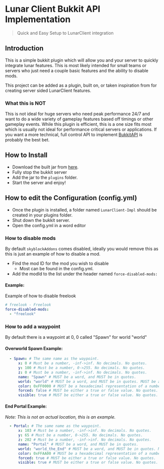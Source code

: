 # Lunar Client Bukkit API Implementation
> Quick and Easy Setup to LunarClient integration 

## Introduction

This is a simple bukkit plugin which will allow you and your server to quickly integrate lunar features.
This is most likely intended for small teams or servers who just need a couple basic features and the ability to disable 
mods.

This project can be added as a plugin, built on, or taken inspiration from for creating server sided LunarClient features.

### What this is NOT

This is not ideal for huge servers who need peak performance 24/7 and want to do a wide variety of gameplay features based off
timings or other gameplay events. While this plugin is efficient, this is a one size fits most which is usually not ideal for 
performance critical servers or applications. If you want a more technical, full control API to implement [BukkitAPI](https://github.com/LunarClient/BukkitAPI) is probably
the best bet.

## How to Install

* Download the built jar from [here](TODO).
* Fully stop the bukkit server
* Add the jar to the `plugins` folder.
* Start the server and enjoy!

## How to edit the Configuration (config.yml)

* Once the plugin is installed, a folder named `LunarClient-Impl` should be created in your plugins folder.
* Shut down the bukkit server.
* Open the config.yml in a word editor

### How to disable mods

By default `skyblockAddons` comes disabled, ideally you would remove this as this is just an example of how to disable a mod.

* Find the mod ID for the mod you wish to disable 
  * Most can be found in the config.yml.
* Add the modId to the list under the header named `force-disabled-mods:`

#### Example:
Example of how to disable freelook

```yaml
# freelook - Freelook
force-disabled-mods:
  - "freelook" 
```

### How to add a waypoint

By default there is a waypoint at 0, 0 called "Spawn" for world "world"

#### Overworld Spawn Example:
```yaml
  - Spawn: # The same name as the waypoint.
      x: 0 # Must be a number, -inf->inf. No decimals. No quotes.
      y: 100 # Must be a number, 0->255. No decimals. No quotes.
      z: 0 # Must be a number, -inf->inf. No decimals. No quotes.
      name: "Spawn" # MUST be a word, and MUST be in quotes.
      world: "world" # MUST be a word, and MUST be in quotes. MUST be a valid world name.
      color: 0xFF0000 # MUST be a hexadecimal representation of a number.
      forced: false # MUST be either a true or false value. No quotes.
      visible: true # MUST be either a true or false value. No quotes.


```

#### End Portal Example:

_Note: This is not an actual location, this is an example._
```yaml
  - Portal: # The same name as the waypoint.
      x: 103 # Must be a number, -inf->inf. No decimals. No quotes.
      y: 65 # Must be a number, 0->255. No decimals. No quotes.
      z: 202 # Must be a number, -inf->inf. No decimals. No quotes.
      name: "Portal" # MUST be a word, and MUST be in quotes.
      world: "world_the_End" # MUST be a word, and MUST be in quotes. MUST be a valid world name.
      color: 0xFFAA00 # MUST be a hexadecimal representation of a number.
      forced: true # MUST be either a true or false value. No quotes.
      visible: true # MUST be either a true or false value. No quotes.
```
